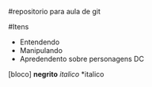 #repositorio para aula de git

#Itens
* Entendendo
* Manipulando
* Apredendento sobre personagens DC

[bloco]
**negrito**
_italico_
*italico
